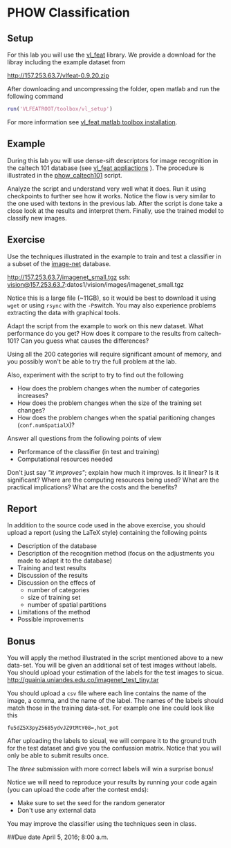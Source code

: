 # PHOW Classification

## Setup

For this lab you will use the [vl_feat](http://www.vlfeat.org/index.html) library. We provide a download for the libray including the example dataset from

http://157.253.63.7/vlfeat-0.9.20.zip

After downloading and uncompressing the folder, open matlab and run the following command

```matlab
run('VLFEATROOT/toolbox/vl_setup')
```

For more information see [vl_feat matlab toolbox installation](http://www.vlfeat.org/install-matlab.html).

## Example

During this lab you will use dense-sift descriptors for image recognition in the caltech 101 database (see [vl_feat appliactions](http://www.vlfeat.org/applications/apps.html) ). The procedure is illustrated in the [phow_caltech101](http://www.vlfeat.org/applications/caltech-101-code.html) script. 

Analyze the script and understand very well what it does. Run it using checkpoints to further see how it works. Notice the flow is very similar to the one used with textons in the previous lab. After the script is done take a close look at the results and interpret them. Finally, use the trained model to classify new images.

## Exercise

Use the techniques illustrated in the example to train and test a classifier in a subset of the [image-net](www.image-net.org) database. 

http://157.253.63.7/imagenet_small.tgz
ssh: vision@157.253.63.7:datos1/vision/images/imagenet_small.tgz

Notice this is a large file (~11GB), so it would be best to download it using ``wget`` or using ``rsync`` with the ``-P``switch. You may also experience problems extracting the data with graphical tools. 

Adapt the script from the example to work on this new dataset. What performance do you get? How does it compare to the results from caltech-101? Can you guess what causes the differences?

Using all the 200 categories will require significant amount of memory, and you possibly won't be able to try the full problem at the lab. 

Also, experiment with the script to try to find out the following

- How does the problem changes when the number of categories increases?
- How does the problem changes when the size of the training set changes?
- How does the problem changes when the spatial paritioning changes (``conf.numSpatialX``)?

Answer all questions from the following points of view

- Performance of the classifier (in test and training)
- Computational resources needed

Don't just say *"it improves"*; explain how much it improves. Is it linear? Is it significant? Where are the computing resources being used? What are the practical implications? What are the costs and the benefits? 

## Report

In addition to the source code used in the above exercise, you should upload a report (using the LaTeX style) containing the following points

- Description of the database
- Description of the recognition method (focus on the adjustments you made to adapt it to the database)
- Training and test results
- Discussion of the results
- Discussion on the effecs of
  - number of categories 
  - size of training set
  - number of spatial partitions
- Limitations of the method
- Possible improvements


## Bonus

You will apply the method illustrated in the script mentioned above to a new data-set. You will be given an additional set of test images without labels. You should upload your estimation of the labels for the test images to sicua. 
http://guainia.uniandes.edu.co/imagenet_test_tiny.tar

You should upload a ``csv`` file where each line contains the name of the image, a comma, and the name of the label. The names of the labels should match those in the training data-set. For example one line could look like this

 ```csv
 fu5dZ5X3py25685ydvJZ9tMtY08=,hot_pot
 ```

After uploading the labels to sicual, we will compare it to the ground truth for the test dataset and give you the confussion matrix. Notice that you will only be able to submit results once.

The *three* submission with more correct labels will win a surprise bonus!

Notice we will need to reproduce your results by running your code again (you can upload the code after the contest ends):
- Make sure to set the seed for the random generator
- Don't use any external data

You may improve the classifier using the techniques seen in class.


##Due date
April 5, 2016; 8:00 a.m.

